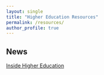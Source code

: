 ```yaml
---
layout: single
title: "Higher Education Resources"
permalink: /resources/
author_profile: true
---
```


## News
[Inside Higher Education](https://www.insidehighered.com/)
